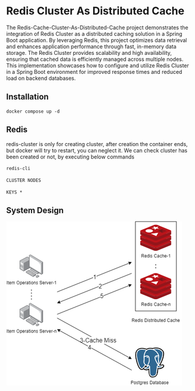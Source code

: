 # Redis Cluster As Distributed Cache

The Redis-Cache-Cluster-As-Distributed-Cache project demonstrates the integration of Redis Cluster as a distributed caching solution in a Spring Boot application. By leveraging Redis, this project optimizes data retrieval and enhances application performance through fast, in-memory data storage. The Redis Cluster provides scalability and high availability, ensuring that cached data is efficiently managed across multiple nodes. This implementation showcases how to configure and utilize Redis Cluster in a Spring Boot environment for improved response times and reduced load on backend databases.

## Installation

```docker
docker compose up -d
```

## Redis

redis-cluster is only for creating cluster, after creation the container ends, but docker will try to restart, you can neglect it. We can check cluster has been created or not, by executing below commands

```docker
redis-cli

CLUSTER NODES

KEYS *
```

## System Design

![Screenshot](./System-Design/Redis-Distributed-Cache.png)

